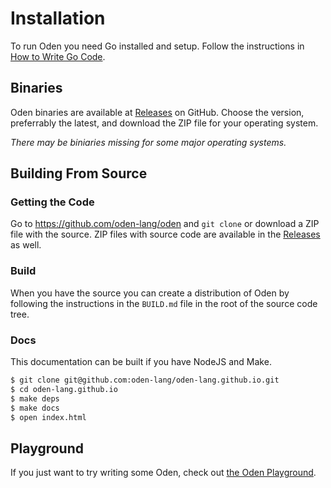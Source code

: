 # Installation

To run Oden you need Go installed and setup. Follow the instructions in
[How to Write Go Code](https://golang.org/doc/code.html).

## Binaries

Oden binaries are available at [Releases](https://github.com/oden-lang/oden/releases) on
GitHub. Choose the version, preferrably the latest, and download the ZIP file for your
operating system.

*There may be biniaries missing for some major operating systems.*

## Building From Source

### Getting the Code

Go to https://github.com/oden-lang/oden and `git clone` or download a ZIP file
with the source. ZIP files with source code are available in the
[Releases](https://github.com/oden-lang/oden/releases) as well.

### Build

When you have the source you can create a distribution of Oden by following the
instructions in the `BUILD.md` file in the root of the source code tree.

### Docs

This documentation can be built if you have NodeJS and Make.

```bash
$ git clone git@github.com:oden-lang/oden-lang.github.io.git
$ cd oden-lang.github.io
$ make deps
$ make docs
$ open index.html
```

## Playground

If you just want to try writing some Oden, check out [the Oden Playground](
http://playground.oden-lang.org/).
